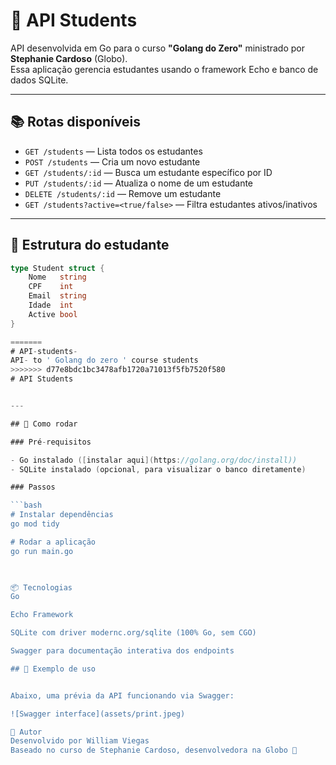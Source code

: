 # 🧠 API Students

API desenvolvida em Go para o curso **"Golang do Zero"** ministrado por **Stephanie Cardoso** (Globo).  
Essa aplicação gerencia estudantes usando o framework Echo e banco de dados SQLite.

---

## 📚 Rotas disponíveis

- `GET /students` — Lista todos os estudantes
- `POST /students` — Cria um novo estudante
- `GET /students/:id` — Busca um estudante específico por ID
- `PUT /students/:id` — Atualiza o nome de um estudante
- `DELETE /students/:id` — Remove um estudante
- `GET /students?active=<true/false>` — Filtra estudantes ativos/inativos

---

## 🧬 Estrutura do estudante

```go
type Student struct {
    Nome   string
    CPF    int
    Email  string
    Idade  int
    Active bool
}

=======
# API-students-
API- to ' Golang do zero ' course students
>>>>>>> d77e8bdc1bc3478afb1720a71013f5fb7520f580
# API Students


---

## 🚀 Como rodar

### Pré-requisitos

- Go instalado ([instalar aqui](https://golang.org/doc/install))
- SQLite instalado (opcional, para visualizar o banco diretamente)

### Passos

```bash
# Instalar dependências
go mod tidy

# Rodar a aplicação
go run main.go 

 

📦 Tecnologias
Go

Echo Framework

SQLite com driver modernc.org/sqlite (100% Go, sem CGO)

Swagger para documentação interativa dos endpoints 

## 📸 Exemplo de uso


Abaixo, uma prévia da API funcionando via Swagger:

![Swagger interface](assets/print.jpeg)

📄 Autor
Desenvolvido por William Viegas 
Baseado no curso de Stephanie Cardoso, desenvolvedora na Globo 🚀

